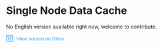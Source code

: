 ﻿# Single Node Data Cache

No English version available right now, welcome to contribute.

<a href="https://gitee.com/mindspore/docs/blob/master/docs/programming_guide/source_en/cache.md" target="_blank"><img src="./_static/logo_source.png"></a>
